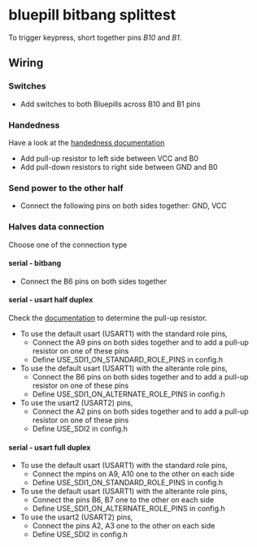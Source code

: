 # bluepill bitbang splittest

To trigger keypress, short together pins _B10_ and _B1_.

## Wiring

### Switches

-   Add switches to both Bluepills across B10 and B1 pins

### Handedness

Have a look at the [handedness documentation](https://docs.qmk.fm/#/feature_split_keyboard?id=setting-handedness)

-   Add pull-up resistor to left side between VCC and B0
-   Add pull-down resistors to right side between GND and B0

### Send power to the other half

-   Connect the following pins on both sides together: GND, VCC

### Halves data connection

Choose one of the connection type

#### serial - bitbang

-   Connect the B6 pins on both sides together

#### serial - usart half duplex

Check the [documentation](https://docs.qmk.fm/#/serial_driver?id=usart-half-duplex) to determine the pull-up resistor.

-   To use the default usart (USART1) with the standard role pins,
    -   Connect the A9 pins on both sides together and to add a pull-up resistor on one of these pins
    -   Define USE_SDI1_ON_STANDARD_ROLE_PINS in config.h
-   To use the default usart (USART1) with the alterante role pins,
    -   Connect the B6 pins on both sides together and to add a pull-up resistor on one of these pins
    -   Define USE_SDI1_ON_ALTERNATE_ROLE_PINS in config.h
-   To use the usart2 (USART2) pins,
    -   Connect the A2 pins on both sides together and to add a pull-up resistor on one of these pins
    -   Define USE_SDI2 in config.h

#### serial - usart full duplex

-   To use the default usart (USART1) with the standard role pins,
    -   Connect the mpins on A9, A10 one to the other on each side
    -   Define USE_SDI1_ON_STANDARD_ROLE_PINS in config.h
-   To use the default usart (USART1) with the alterante role pins,
    -   Connect the pins B6, B7 one to the other on each side
    -   Define USE_SDI1_ON_ALTERNATE_ROLE_PINS in config.h
-   To use the usart2 (USART2) pins,
    -   Connect the pins A2, A3 one to the other on each side
    -   Define USE_SDI2 in config.h
